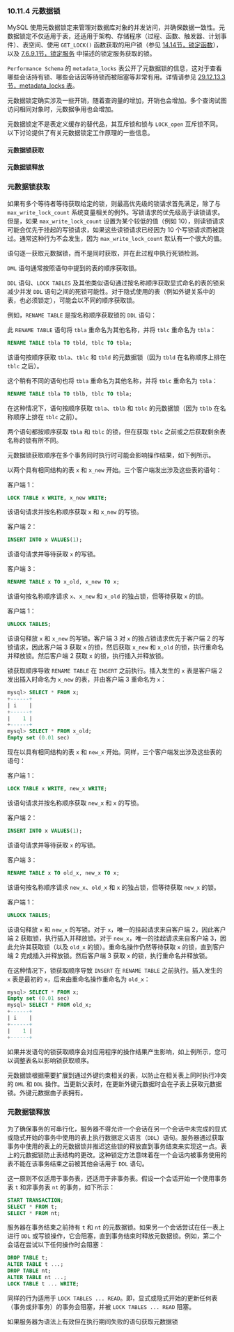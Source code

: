### 10.11.4 元数据锁

MySQL 使用元数据锁定来管理对数据库对象的并发访问，并确保数据一致性。元数据锁定不仅适用于表，还适用于架构、存储程序（过程、函数、触发器、计划事件）、表空间、使用 `GET_LOCK()` 函数获取的用户锁（参见 [14.14节，锁定函数](#14.14)），以及 [7.6.9.1节，锁定服务](#7.6.9.1) 中描述的锁定服务获取的锁。

`Performance Schema` 的 `metadata_locks` 表公开了元数据锁的信息，这对于查看哪些会话持有锁、哪些会话因等待锁而被阻塞等非常有用。详情请参见 [29.12.13.3节，metadata_locks 表](#29.12.13.3)。

元数据锁定确实涉及一些开销，随着查询量的增加，开销也会增加。多个查询试图访问相同对象时，元数据争用也会增加。

元数据锁定不是表定义缓存的替代品，其互斥锁和锁与 `LOCK_open` 互斥锁不同。以下讨论提供了有关元数据锁定工作原理的一些信息。

#### 元数据锁获取

#### 元数据锁释放

### 元数据锁获取

如果有多个等待者等待获取给定的锁，则最高优先级的锁请求首先满足，除了与 `max_write_lock_count` 系统变量相关的例外。写锁请求的优先级高于读锁请求。但是，如果 `max_write_lock_count` 设置为某个较低的值（例如 10），则读锁请求可能会优先于挂起的写锁请求，如果这些读锁请求已经因为 10 个写锁请求而被跳过。通常这种行为不会发生，因为 `max_write_lock_count` 默认有一个很大的值。

语句逐一获取元数据锁，而不是同时获取，并在此过程中执行死锁检测。

`DML` 语句通常按照语句中提到的表的顺序获取锁。

`DDL` 语句、`LOCK TABLES` 及其他类似语句通过按名称顺序获取显式命名的表的锁来减少并发 `DDL` 语句之间的死锁可能性。对于隐式使用的表（例如外键关系中的表，也必须锁定），可能会以不同的顺序获取锁。

例如，`RENAME TABLE` 是按名称顺序获取锁的 `DDL` 语句：

此 `RENAME TABLE` 语句将 `tbla` 重命名为其他名称，并将 `tblc` 重命名为 `tbla`：

```sql
RENAME TABLE tbla TO tbld, tblc TO tbla;
```

该语句按顺序获取 `tbla`、`tblc` 和 `tbld` 的元数据锁（因为 `tbld` 在名称顺序上排在 `tblc` 之后）。

这个稍有不同的语句也将 `tbla` 重命名为其他名称，并将 `tblc` 重命名为 `tbla`：

```sql
RENAME TABLE tbla TO tblb, tblc TO tbla;
```

在这种情况下，语句按顺序获取 `tbla`、`tblb` 和 `tblc` 的元数据锁（因为 `tblb` 在名称顺序上排在 `tblc` 之前）。

两个语句都按顺序获取 `tbla` 和 `tblc` 的锁，但在获取 `tblc` 之前或之后获取剩余表名称的锁有所不同。

元数据锁获取顺序在多个事务同时执行时可能会影响操作结果，如下例所示。

以两个具有相同结构的表 `x` 和 `x_new` 开始。三个客户端发出涉及这些表的语句：

客户端 1：

```sql
LOCK TABLE x WRITE, x_new WRITE;
```

该语句请求并按名称顺序获取 `x` 和 `x_new` 的写锁。

客户端 2：

```sql
INSERT INTO x VALUES(1);
```

该语句请求并等待获取 `x` 的写锁。

客户端 3：

```sql
RENAME TABLE x TO x_old, x_new TO x;
```

该语句按名称顺序请求 `x`、`x_new` 和 `x_old` 的独占锁，但等待获取 `x` 的锁。

客户端 1：

```sql
UNLOCK TABLES;
```

该语句释放 `x` 和 `x_new` 的写锁。客户端 3 对 `x` 的独占锁请求优先于客户端 2 的写锁请求，因此客户端 3 获取 `x` 的锁，然后获取 `x_new` 和 `x_old` 的锁，执行重命名并释放锁。然后客户端 2 获取 `x` 的锁，执行插入并释放锁。

锁获取顺序导致 `RENAME TABLE` 在 `INSERT` 之前执行。插入发生的 `x` 表是客户端 2 发出插入时命名为 `x_new` 的表，并由客户端 3 重命名为 `x`：

```sql
mysql> SELECT * FROM x;
+------+
| i    |
+------+
|    1 |
+------+
mysql> SELECT * FROM x_old;
Empty set (0.01 sec)
```

现在以具有相同结构的表 `x` 和 `new_x` 开始。同样，三个客户端发出涉及这些表的语句：

客户端 1：

```sql
LOCK TABLE x WRITE, new_x WRITE;
```

该语句请求并按名称顺序获取 `new_x` 和 `x` 的写锁。

客户端 2：

```sql
INSERT INTO x VALUES(1);
```

该语句请求并等待获取 `x` 的写锁。

客户端 3：

```sql
RENAME TABLE x TO old_x, new_x TO x;
```

该语句按名称顺序请求 `new_x`、`old_x` 和 `x` 的独占锁，但等待获取 `new_x` 的锁。

客户端 1：

```sql
UNLOCK TABLES;
```

该语句释放 `x` 和 `new_x` 的写锁。对于 `x`，唯一的挂起请求来自客户端 2，因此客户端 2 获取锁，执行插入并释放锁。对于 `new_x`，唯一的挂起请求来自客户端 3，因此允许其获取锁（以及 `old_x` 的锁）。重命名操作仍然等待获取 `x` 的锁，直到客户端 2 完成插入并释放锁。然后客户端 3 获取 `x` 的锁，执行重命名并释放锁。

在这种情况下，锁获取顺序导致 `INSERT` 在 `RENAME TABLE` 之前执行。插入发生的 `x` 表是最初的 `x`，后来由重命名操作重命名为 `old_x`：

```sql
mysql> SELECT * FROM x;
Empty set (0.01 sec)
mysql> SELECT * FROM old_x;
+------+
| i    |
+------+
|    1 |
+------+
```

如果并发语句的锁获取顺序会对应用程序的操作结果产生影响，如上例所示，您可以调整表名以影响锁获取顺序。

元数据锁根据需要扩展到通过外键约束相关的表，以防止在相关表上同时执行冲突的 `DML` 和 `DDL` 操作。当更新父表时，在更新外键元数据时会在子表上获取元数据锁。外键元数据由子表拥有。

### 元数据锁释放

为了确保事务的可串行化，服务器不得允许一个会话在另一个会话中未完成的显式或隐式开始的事务中使用的表上执行数据定义语言（`DDL`）语句。服务器通过获取事务中使用的表上的元数据锁并推迟这些锁的释放直到事务结束来实现这一点。表上的元数据锁防止表结构的更改。这种锁定方法意味着在一个会话内被事务使用的表不能在该事务结束之前被其他会话用于 `DDL` 语句。

这一原则不仅适用于事务表，还适用于非事务表。假设一个会话开始一个使用事务表 `t` 和非事务表 `nt` 的事务，如下所示：

```sql
START TRANSACTION;
SELECT * FROM t;
SELECT * FROM nt;
```

服务器在事务结束之前持有 `t` 和 `nt` 的元数据锁。如果另一个会话尝试在任一表上进行 `DDL` 或写锁操作，它会阻塞，直到事务结束时释放元数据锁。例如，第二个会话在尝试以下任何操作时会阻塞：

```sql
DROP TABLE t;
ALTER TABLE t ...;
DROP TABLE nt;
ALTER TABLE nt ...;
LOCK TABLE t ... WRITE;
```

同样的行为适用于 `LOCK TABLES ... READ`。即，显式或隐式开始的更新任何表（事务或非事务）的事务会阻塞，并被 `LOCK TABLES ... READ` 阻塞。

如果服务器为语法上有效但在执行期间失败的语句获取元数据锁